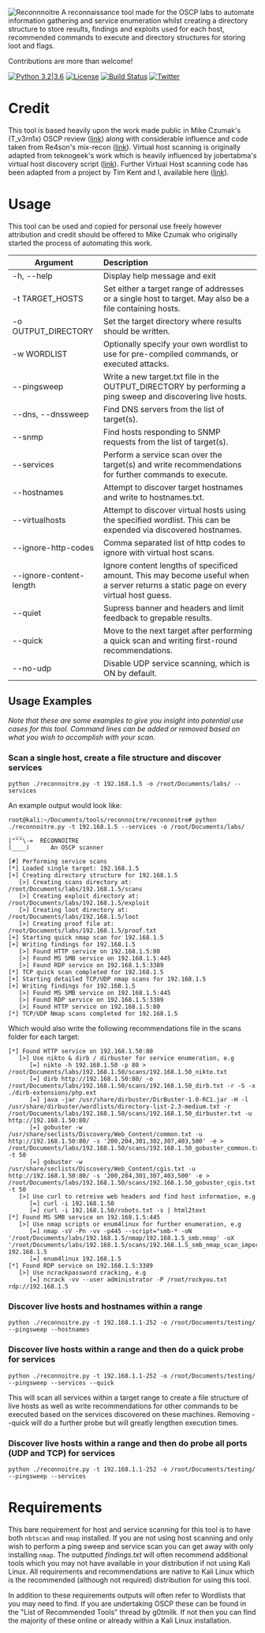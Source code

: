 ![Reconnnoitre](https://github.com/codingo/Reconnoitre/blob/master/tank-152362_640.png)
A reconnaissance tool made for the OSCP labs to automate information gathering and service enumeration whilst creating a directory structure to store  results, findings and exploits used for each host, recommended commands to execute and directory structures for storing loot and flags.

Contributions are more than welcome!

[![Python 3.2|3.6](https://img.shields.io/badge/python-3.2|3.6-green.svg)](https://www.python.org/) [![License](https://img.shields.io/badge/license-GPL3-_red.svg)](https://www.gnu.org/licenses/gpl-3.0.en.html) [![Build Status](https://travis-ci.org/codingo/Reconnoitre.svg?branch=master)](https://travis-ci.org/codingo/Reconnoitre) [![Twitter](https://img.shields.io/badge/twitter-@codingo__-blue.svg)](https://twitter.com/codingo_)

# Credit

This tool is based heavily upon the work made public in Mike Czumak's (T_v3rn1x) OSCP review ([link](https://www.securitysift.com/offsec-pwb-oscp/)) along with considerable influence and code taken from Re4son's mix-recon ([link](https://whitedome.com.au/re4son/category/re4son/oscpnotes/)). Virtual host scanning is originally adapted from teknogeek's work which is heavily influenced by jobertabma's virtual host discovery script ([link](https://github.com/jobertabma/virtual-host-discovery)). Further Virtual Host scanning code has been adapted from a project by Tim Kent and I, available here ([link](https://github.com/codingo/VHostScan)).

# Usage

This tool can be used and copied for personal use freely however attribution and credit should be offered to Mike Czumak who originally started the process of automating this work.

| Argument        | Description |
| ------------- |:-------------|
| -h, --help | Display help message and exit |
| -t TARGET_HOSTS | Set either a target range of addresses or a single host to target. May also be a file containing hosts. |
| -o OUTPUT_DIRECTORY | Set the target directory where results should be written. |
| -w WORDLIST | Optionally specify your own wordlist to use for pre-compiled commands, or executed attacks. |
| --pingsweep | Write a new target.txt file in the OUTPUT_DIRECTORY by performing a ping sweep and discovering live hosts. |
| --dns, --dnssweep | Find DNS servers from the list of target(s). |
| --snmp | Find hosts responding to SNMP requests from the list of target(s). |
| --services | Perform a service scan over the target(s) and write recommendations for further commands to execute. |
| --hostnames | Attempt to discover target hostnames and write to hostnames.txt. |
| --virtualhosts | Attempt to discover virtual hosts using the specified wordlist. This can be expended via discovered hostnames. |
| --ignore-http-codes | Comma separated list of http codes to ignore with virtual host scans. |
| --ignore-content-length | Ignore content lengths of specificed amount. This may become useful when a server returns a static page on every virtual host guess. |
| --quiet | Supress banner and headers and limit feedback to grepable results. |
| --quick | Move to the next target after performing a quick scan and writing first-round recommendations. |
| --no-udp | Disable UDP service scanning, which is ON by default. |

## Usage Examples
_Note that these are some examples to give you insight into potential use cases for this tool. Command lines can be added or removed based on what you wish to accomplish with your scan._

### Scan a single host, create a file structure and discover services
```
python ./reconnoitre.py -t 192.168.1.5 -o /root/Documents/labs/ --services
```

An example output would look like:

```
root@kali:~/Documents/tools/reconnoitre/reconnoitre# python ./reconnoitre.py -t 192.168.1.5 --services -o /root/Documents/labs/
  __
|"""\-=  RECONNOITRE
(____)      An OSCP scanner

[#] Performing service scans
[*] Loaded single target: 192.168.1.5
[+] Creating directory structure for 192.168.1.5
   [>] Creating scans directory at: /root/Documents/labs/192.168.1.5/scans
   [>] Creating exploit directory at: /root/Documents/labs/192.168.1.5/exploit
   [>] Creating loot directory at: /root/Documents/labs/192.168.1.5/loot
   [>] Creating proof file at: /root/Documents/labs/192.168.1.5/proof.txt
[+] Starting quick nmap scan for 192.168.1.5
[+] Writing findings for 192.168.1.5
   [>] Found HTTP service on 192.168.1.5:80
   [>] Found MS SMB service on 192.168.1.5:445
   [>] Found RDP service on 192.168.1.5:3389
[*] TCP quick scan completed for 192.168.1.5
[+] Starting detailed TCP/UDP nmap scans for 192.168.1.5
[+] Writing findings for 192.168.1.5
   [>] Found MS SMB service on 192.168.1.5:445
   [>] Found RDP service on 192.168.1.5:3389
   [>] Found HTTP service on 192.168.1.5:80
[*] TCP/UDP Nmap scans completed for 192.168.1.5
```
Which would also write the following recommendations file in the scans folder for each target:
```
[*] Found HTTP service on 192.168.1.50:80
   [>] Use nikto & dirb / dirbuster for service enumeration, e.g
      [=] nikto -h 192.168.1.50 -p 80 > /root/Documents/labs/192.168.1.50/scans/192.168.1.50_nikto.txt
      [=] dirb http://192.168.1.50:80/ -o /root/Documents/labs/192.168.1.50/scans/192.168.1.50_dirb.txt -r -S -x ./dirb-extensions/php.ext
      [=] java -jar /usr/share/dirbuster/DirBuster-1.0-RC1.jar -H -l /usr/share/dirbuster/wordlists/directory-list-2.3-medium.txt -r /root/Documents/labs/192.168.1.50/scans/192.168.1.50_dirbuster.txt -u http://192.168.1.50:80/
      [=] gobuster -w /usr/share/seclists/Discovery/Web_Content/common.txt -u http://192.168.1.50:80/ -s '200,204,301,302,307,403,500' -e > /root/Documents/labs/192.168.1.50/scans/192.168.1.50_gobuster_common.txt -t 50 
      [=] gobuster -w /usr/share/seclists/Discovery/Web_Content/cgis.txt -u http://192.168.1.50:80/ -s '200,204,301,307,403,500' -e > /root/Documents/labs/192.168.1.50/scans/192.168.1.50_gobuster_cgis.txt -t 50 
   [>] Use curl to retreive web headers and find host information, e.g
      [=] curl -i 192.168.1.50
      [=] curl -i 192.168.1.50/robots.txt -s | html2text
[*] Found MS SMB service on 192.168.1.5:445
   [>] Use nmap scripts or enum4linux for further enumeration, e.g
      [=] nmap -sV -Pn -vv -p445 --script="smb-* -oN '/root/Documents/labs/192.168.1.5/nmap/192.168.1.5_smb.nmap' -oX '/root/Documents/labs/192.168.1.5/scans/192.168.1.5_smb_nmap_scan_import.xml' 192.168.1.5
      [=] enum4linux 192.168.1.5
[*] Found RDP service on 192.168.1.5:3389
   [>] Use ncrackpassword cracking, e.g
      [=] ncrack -vv --user administrator -P /root/rockyou.txt rdp://192.168.1.5
```
### Discover live hosts and hostnames within a range
```
python ./reconnoitre.py -t 192.168.1.1-252 -o /root/Documents/testing/ --pingsweep --hostnames
```

### Discover live hosts within a range and then do a quick probe for services
```
python ./reconnoitre.py -t 192.168.1.1-252 -o /root/Documents/testing/ --pingsweep --services --quick
```
This will scan all services within a target range to create a file structure of live hosts as well as write recommendations for other commands to be executed based on the services discovered on these machines. Removing --quick will do a further probe but will greatly lengthen execution times.

### Discover live hosts within a range and then do probe all ports (UDP and TCP) for services
```
python ./reconnoitre.py -t 192.168.1.1-252 -o /root/Documents/testing/ --pingsweep --services
```

# Requirements

This bare requirement for host and service scanning for this tool is to have both `nbtscan` and `nmap` installed. If you are not using host scanning and only wish to perform a ping sweep and service scan you can get away with only installing `nmap`. The outputted _findings.txt_ will often recommend additional tools which you may not have available in your distribution if not using Kali Linux. All requirements and recommendations are native to Kali Linux which is the recommended (although not required) distribution for using this tool.

In addition to these requirements outputs will often refer to Wordlists that you may need to find. If you are undertaking OSCP these can be found in the "List of Recommended Tools" thread by g0tmilk. If not then you can find the majority of these online or already within a Kali Linux installation.
